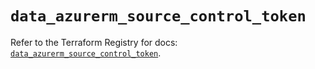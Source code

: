 # `data_azurerm_source_control_token`

Refer to the Terraform Registry for docs: [`data_azurerm_source_control_token`](https://registry.terraform.io/providers/hashicorp/azurerm/4.19.0/docs/data-sources/source_control_token).
